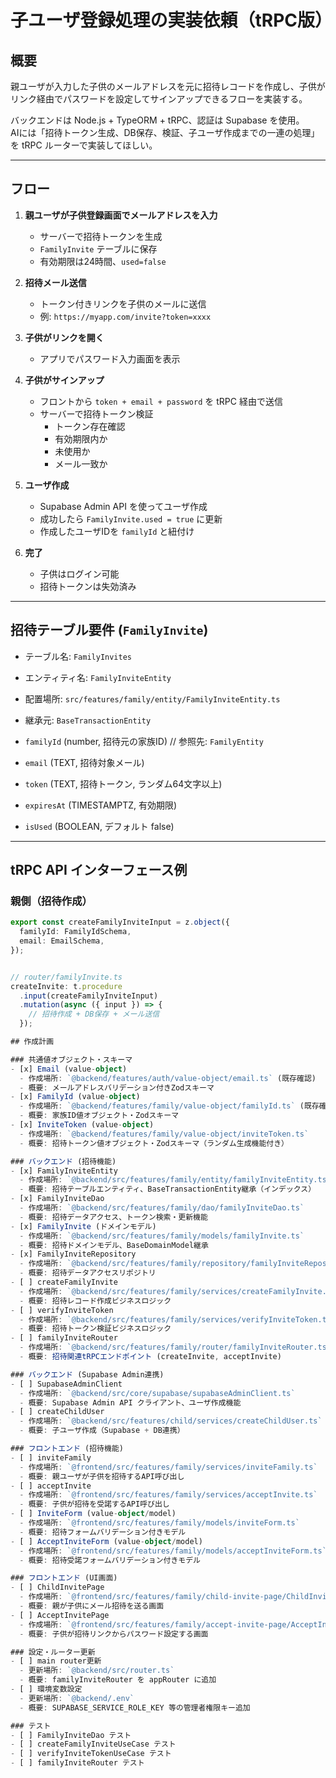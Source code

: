 # 子ユーザ登録処理の実装依頼（tRPC版）

## 概要
親ユーザが入力した子供のメールアドレスを元に招待レコードを作成し、子供がリンク経由でパスワードを設定してサインアップできるフローを実装する。

バックエンドは Node.js + TypeORM + tRPC、認証は Supabase を使用。  
AIには「招待トークン生成、DB保存、検証、子ユーザ作成までの一連の処理」を tRPC ルーターで実装してほしい。

---

## フロー

1. **親ユーザが子供登録画面でメールアドレスを入力**
   - サーバーで招待トークンを生成
   - `FamilyInvite` テーブルに保存
   - 有効期限は24時間、`used=false`

2. **招待メール送信**
   - トークン付きリンクを子供のメールに送信
   - 例: `https://myapp.com/invite?token=xxxx`

3. **子供がリンクを開く**
   - アプリでパスワード入力画面を表示

4. **子供がサインアップ**
   - フロントから `token + email + password` を tRPC 経由で送信
   - サーバーで招待トークン検証
     - トークン存在確認
     - 有効期限内か
     - 未使用か
     - メール一致か

5. **ユーザ作成**
   - Supabase Admin API を使ってユーザ作成
   - 成功したら `FamilyInvite.used = true` に更新
   - 作成したユーザIDを `familyId` と紐付け

6. **完了**
   - 子供はログイン可能
   - 招待トークンは失効済み

---

## 招待テーブル要件 (`FamilyInvite`)

- テーブル名: `FamilyInvites`
- エンティティ名: `FamilyInviteEntity`
- 配置場所: `src/features/family/entity/FamilyInviteEntity.ts`
- 継承元: `BaseTransactionEntity`

- `familyId` (number, 招待元の家族ID) // 参照先: `FamilyEntity`
- `email` (TEXT, 招待対象メール)
- `token` (TEXT, 招待トークン, ランダム64文字以上)
- `expiresAt` (TIMESTAMPTZ, 有効期限)
- `isUsed` (BOOLEAN, デフォルト false)

---

## tRPC API インターフェース例

### 親側（招待作成）
```ts
export const createFamilyInviteInput = z.object({
  familyId: FamilyIdSchema,
  email: EmailSchema,
});


// router/familyInvite.ts
createInvite: t.procedure
  .input(createFamilyInviteInput)
  .mutation(async ({ input }) => {
    // 招待作成 + DB保存 + メール送信
  });

## 作成計画

### 共通値オブジェクト・スキーマ
- [x] Email (value-object)
  - 作成場所: `@backend/features/auth/value-object/email.ts` (既存確認)
  - 概要: メールアドレスバリデーション付きZodスキーマ
- [x] FamilyId (value-object)
  - 作成場所: `@backend/features/family/value-object/familyId.ts` (既存確認)
  - 概要: 家族ID値オブジェクト・Zodスキーマ
- [x] InviteToken (value-object)
  - 作成場所: `@backend/features/family/value-object/inviteToken.ts`
  - 概要: 招待トークン値オブジェクト・Zodスキーマ（ランダム生成機能付き）

### バックエンド (招待機能)
- [x] FamilyInviteEntity
  - 作成場所: `@backend/src/features/family/entity/familyInviteEntity.ts`
  - 概要: 招待テーブルエンティティ、BaseTransactionEntity継承（インデックス）
- [x] FamilyInviteDao
  - 作成場所: `@backend/src/features/family/dao/familyInviteDao.ts`
  - 概要: 招待データアクセス、トークン検索・更新機能
- [x] FamilyInvite (ドメインモデル)
  - 作成場所: `@backend/src/features/family/models/familyInvite.ts`
  - 概要: 招待ドメインモデル、BaseDomainModel継承
- [x] FamilyInviteRepository
  - 作成場所: `@backend/src/features/family/repository/familyInviteRepository.ts`
  - 概要: 招待データアクセスリポジトリ
- [ ] createFamilyInvite
  - 作成場所: `@backend/src/features/family/services/createFamilyInvite.ts`
  - 概要: 招待レコード作成ビジネスロジック
- [ ] verifyInviteToken
  - 作成場所: `@backend/src/features/family/services/verifyInviteToken.ts`
  - 概要: 招待トークン検証ビジネスロジック
- [ ] familyInviteRouter
  - 作成場所: `@backend/src/features/family/router/familyInviteRouter.ts`
  - 概要: 招待関連tRPCエンドポイント (createInvite, acceptInvite)

### バックエンド (Supabase Admin連携)
- [ ] SupabaseAdminClient
  - 作成場所: `@backend/src/core/supabase/supabaseAdminClient.ts`
  - 概要: Supabase Admin API クライアント、ユーザ作成機能
- [ ] createChildUser
  - 作成場所: `@backend/src/features/child/services/createChildUser.ts`
  - 概要: 子ユーザ作成（Supabase + DB連携）

### フロントエンド (招待機能)
- [ ] inviteFamily
  - 作成場所: `@frontend/src/features/family/services/inviteFamily.ts`
  - 概要: 親ユーザが子供を招待するAPI呼び出し
- [ ] acceptInvite
  - 作成場所: `@frontend/src/features/family/services/acceptInvite.ts`
  - 概要: 子供が招待を受諾するAPI呼び出し
- [ ] InviteForm (value-object/model)
  - 作成場所: `@frontend/src/features/family/models/inviteForm.ts`
  - 概要: 招待フォームバリデーション付きモデル
- [ ] AcceptInviteForm (value-object/model)
  - 作成場所: `@frontend/src/features/family/models/acceptInviteForm.ts`
  - 概要: 招待受諾フォームバリデーション付きモデル

### フロントエンド (UI画面)
- [ ] ChildInvitePage
  - 作成場所: `@frontend/src/features/family/child-invite-page/ChildInvitePage.tsx`
  - 概要: 親が子供にメール招待を送る画面
- [ ] AcceptInvitePage
  - 作成場所: `@frontend/src/features/family/accept-invite-page/AcceptInvitePage.tsx`
  - 概要: 子供が招待リンクからパスワード設定する画面

### 設定・ルーター更新
- [ ] main router更新
  - 更新場所: `@backend/src/router.ts`
  - 概要: familyInviteRouter を appRouter に追加
- [ ] 環境変数設定
  - 更新場所: `@backend/.env`
  - 概要: SUPABASE_SERVICE_ROLE_KEY 等の管理者権限キー追加

### テスト
- [ ] FamilyInviteDao テスト
- [ ] createFamilyInviteUseCase テスト  
- [ ] verifyInviteTokenUseCase テスト
- [ ] familyInviteRouter テスト
